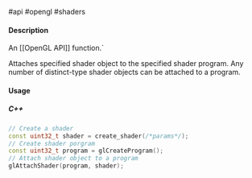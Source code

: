 #api #opengl #shaders 

#### Description

An [[OpenGL API]] function.`

Attaches specified shader object to the specified shader program. Any number of distinct-type shader objects can be attached to a program.

#### Usage

##### C++
``` cpp
// Create a shader
const uint32_t shader = create_shader(/*params*/);
// Create shader porgram
const uint32_t program = glCreateProgram();
// Attach shader object to a program
glAttachShader(program, shader);
```